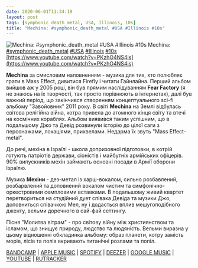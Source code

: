```yaml
---
date: 2020-06-01T11:34:19
layout: post
tags: [symphonic_death_metal, USA, Illinois, 10s]
title: "Mechina: #symphonic_death_metal #USA #Illinois #10s"
---
```

![Mechina: #symphonic_death_metal #USA #Illinois #10s](https://i.ytimg.com/vi/PKzhO4NS4is/hqdefault.jpg)
Mechina: [#symphonic_death_metal](/tags/#symphonic_death_metal) [#USA](/tags/#USA) [#Illinois](/tags/#Illinois) [#10s](/tags/#10s) [https://www.youtube.com/watch?v=PKzhO4NS4is](https://www.youtube.com/watch?v=PKzhO4NS4is)

**Mechina** за смисловим наповненням - музика для тих, хто полюбляє грати в Mass Effect, дивитися Firefly і читати Гайнлайна. Перший альбом вийшов аж у 2005 році, він був прямим наслідуванням **Fear Factory** (я не знаюсь на їх творчості, так просто порівнюють в інтернетах), далі був важкий період, що закінчився створенням концептуального sci-fi альбому &quot;Завойовник&quot; 2011 року. В світі **Mechina** на Землі відбулась світова релігійна війна, котра привела до атомного кінця світу та втечі на космічних кораблях. Альбом виявився таким успішним, що в подальшому Джо та Девід розвинули історію до цілої саги з персонажами, локаціями, приквелами. Недарма їх звуть &quot;Mass Effect-metal&quot;.

До речі, мехіна в Ізраїлі - школа допризовної підготовки, в котрій готують патріотів держави, сіоністів і майбутніх армійських офіцерів. 90% випускників мехін займають основні посади в Армії оборони Ізраїлю.

Музика **Мехіни** - дез-метал із харш-вокалом, сильно розбавлений, розбарвлений та доповнений вокалом чистим та симфонічно-оркестровими семпловими вставками. В подальшому живий квартет перетвориться на студійний дует співака Девіда та музики Джо, доповниться співачкою Мел, ну і додасться вплив мешугоподібного дженту, вельми доречного в сай-фай сеттингу.

Пісня &quot;Молитва вітрам&quot; - про світову війну між християнством та ісламом, що знищує природу, людство та людяність. Вельми виразна у цьому відношенні обкладинка альбому: образ планети, котру замість морів, лісів та полів вкривають титанічні розлами та попіл.

[BANDCAMP](https://mechinamusic.bandcamp.com/album/conqueror-i) | [APPLE MUSIC](https://music.apple.com/ru/album/conqueror/411336091) | [SPOTIFY](https://open.spotify.com/album/1xV5fLvzIlIuD3CGrSBZAB) | [DEEZER](https://www.deezer.com/album/2217761?utm_source=deezer&amp;utm_content=album-2217761&amp;utm_term=1601611822_1591000242&amp;utm_medium=web) | [GOOGLE MUSIC](https://play.google.com/music/m/Bdwykvc2urlrnf2agybf7ba6coi?t=Conqueror_-_Mechina) | [YOUTUBE](https://www.youtube.com/playlist?list=OLAK5uy_l4yEiyfDtncxARpAq8sMK0jXCAQAjeu3I) | [RUTRACKER](https://rutracker.org/forum/viewtopic.php?t=5321781)